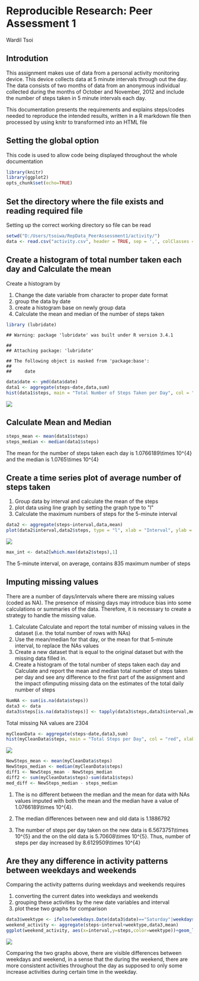 # Reproducible Research: Peer Assessment 1
Wardil Tsoi  


## Introdution

This assignment makes use of data from a personal activity monitoring device. This device collects data at 5 minute intervals through out the day. The data consists of two months of data from an anonymous individual collected during the months of October and November, 2012 and include the number of steps taken in 5 minute intervals each day.

This documentation presents the requirements and explains steps/codes needed to reproduce the intended results, written in a R markdown file then processed by using knitr to transformed into an HTML file

## Setting the global option
This code is used to allow code being displayed throughout the  whole documentation


```r
library(knitr)
library(ggplot2)
opts_chunk$set(echo=TRUE)
```

## Set the directory where the file exists and reading required file

Setting up the correct working directory so file can be read


```r
setwd("D:/Users/tsoiwa/RepData_PeerAssessment1/activity/")
data <- read.csv("activity.csv", header = TRUE, sep = ',', colClasses = c("numeric","character","integer"))
```

## Create  a histogram of total number taken each day and Calculate  the mean

Create a histogram by

1. Change the date variable from character to proper date format
2. group the data by date
3. create a histogram base on newly group data
4. Calculate the mean and median of the number of steps taken


```r
library (lubridate)
```

```
## Warning: package 'lubridate' was built under R version 3.4.1
```

```
## 
## Attaching package: 'lubridate'
```

```
## The following object is masked from 'package:base':
## 
##     date
```

```r
data$date <- ymd(data$date)
data1 <- aggregate(steps~date,data,sum)
hist(data1$steps, main = "Total Number of Steps Taken per Day", col = "green", xlab = "Number of Steps")
```

![](PA1_template_files/figure-html/unnamed-chunk-2-1.png)<!-- -->

## Calculate Mean and Median


```r
steps_mean <- mean(data1$steps)
steps_median <- median(data1$steps)
```

The mean for the number of steps taken each day is 1.0766189\times 10^{4} and the median is 1.0765\times 10^{4}

## Create a time series plot of average number of steps taken

1. Group data by interval and calculate the mean of the steps
2. plot data using line graph by setting the graph type to "l"
3. Calculate the maximum numbers of steps for the 5-minute interval


```r
data2 <- aggregate(steps~interval,data,mean)
plot(data2$interval,data2$steps, type = "l", xlab = "Interval", ylab = "Number of Steps", main = "Average Number of Steps Taken")
```

![](PA1_template_files/figure-html/unnamed-chunk-4-1.png)<!-- -->

```r
max_int <- data2[which.max(data2$steps),1]
```
The 5-minute interval, on average, contains 835 maximum number of steps

## Imputing missing values

There are a number of days/intervals where there are missing values (coded as NA). The presence of missing days may introduce bias into some calculations or summaries of the data. Therefore, it is necessary to create a strategy to handle the missing value.

1. Calculate Calculate and report the total number of missing values in the dataset (i.e. the total number of rows       with NAs)
2. Use the mean/median for that day, or the mean for that 5-minute interval, to replace the NAs values
3. Create a new dataset that is equal to the original dataset but with the missing data filled in.
4. Create a histogram of the total number of steps taken each day and Calculate and report the mean and median total     number of steps taken per day and see any difference to the  first part of the assignment and the impact ofimputing    missing data on the estimates of the total daily number of steps


```r
NumNA <- sum(is.na(data$steps))
data3 <- data
data3$steps[is.na(data3$steps)] <- tapply(data3$steps,data3$interval,mean,na.rm=TRUE,simplify = TRUE)
```

Total missing NA values are 2304


```r
myCleanData <- aggregate(steps~date,data3,sum)
hist(myCleanData$steps, main = "Total Steps per Day", col = "red", xlab = "Number of Steps")
```

![](PA1_template_files/figure-html/unnamed-chunk-6-1.png)<!-- -->

```r
NewSteps_mean <- mean(myCleanData$steps)
NewSteps_median <- median(myCleanData$steps)
diff1 <- NewSteps_mean - NewSteps_median
diff2 <- sum(myCleanData$steps)-sum(data1$steps)
med_diff <- NewSteps_median - steps_median
```

1. The is no different between the median and the mean for data with NAs values imputed with both the mean and the median have a value of 1.0766189\times 10^{4}.

2. The median differences between new and old data is 1.1886792

3. The number of steps per day taken on the new data is 6.5673751\times 10^{5} and the on the old data is 5.70608\times 10^{5}. Thus, number of steps per day increased by 8.6129509\times 10^{4}

## Are they any difference in activity patterns between weekdays and weekends

Comparing the activity patterns during weekdays and weekends requires
1. converting the current dates into weekdays and weekends
2. grouping these activities by the new date variables and interval
3. plot these two graphs for comparison


```r
data3$weektype <- ifelse(weekdays.Date(data3$date)=="Saturday"|weekdays.Date(data3$date)=="Sunday","weekend","weekday")
weekend_activity <- aggregate(steps~interval+weektype,data3,mean)
ggplot(weekend_activity, aes(x=interval,y=steps,color=weektype))+geom_line()+facet_wrap(~weektype,ncol=1,nrow=2)
```

![](PA1_template_files/figure-html/unnamed-chunk-7-1.png)<!-- -->

Comparing the two graphs above, there are visible differences between weekdays and weekend, in a sense that the during the weekend, there are more consistent activities throughout the day as supposed to only some increase activities during certain time in the weekday.
